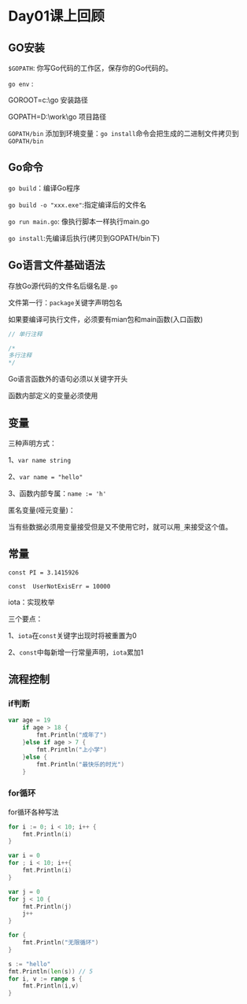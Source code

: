 # Day01课上回顾

## GO安装

`$GOPATH`: 你写Go代码的工作区，保存你的Go代码的。

`go env` : 

GOROOT=c:\go	安装路径

GOPATH=D:\work\go	项目路径

`GOPATH/bin` 添加到环境变量：`go install`命令会把生成的二进制文件拷贝到`GOPATH/bin`

## Go命令

`go build`：编译Go程序

`go build -o "xxx.exe"`:指定编译后的文件名

`go run main.go`: 像执行脚本一样执行main.go

`go install`:先编译后执行(拷贝到GOPATH/bin下)

## Go语言文件基础语法

存放Go源代码的文件名后缀名是`.go`

文件第一行：`package`关键字声明包名

如果要编译可执行文件，必须要有mian包和main函数(入口函数)

```go
// 单行注释

/*
多行注释
*/
```

Go语言函数外的语句必须以关键字开头

函数内部定义的变量必须使用

## 变量

三种声明方式：

1、`var name string`

2、`var name = "hello"`

3、函数内部专属：`name := 'h'`

匿名变量(哑元变量)：

当有些数据必须用变量接受但是又不使用它时，就可以用`_`来接受这个值。

## 常量

`const PI = 3.1415926`

`const  UserNotExisErr = 10000`

iota：实现枚举

三个要点：

1、`iota`在`const`关键字出现时将被重置为0

2、`const`中每新增一行常量声明，`iota`累加1

## 流程控制

### if判断

``` go
var age = 19
    if age > 18 {
        fmt.Println("成年了")
    }else if age > 7 {
        fmt.Println("上小学")
    }else {
        fmt.Println("最快乐的时光")
    }
```

### for循环

for循环各种写法

``` go
for i := 0; i < 10; i++ {
    fmt.Println(i)
}
```

``` go
var i = 0
for ; i < 10; i++{
    fmt.Println(i)
}
```

```go
var j = 0
for j < 10 {
    fmt.Println(j)
    j++
}
```

```go
for {
    fmt.Println("无限循环")
}
```

```go
s := "hello"
fmt.Println(len(s)) // 5
for i, v := range s {
    fmt.Println(i,v)
}
```

